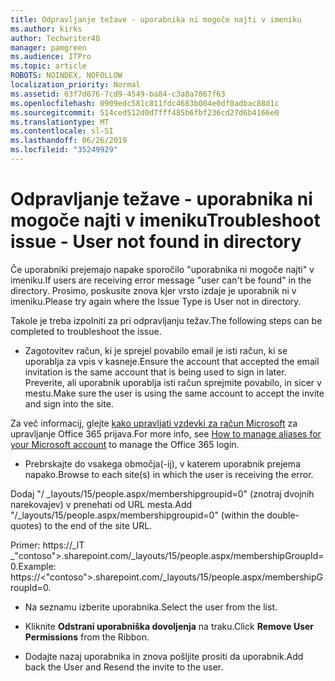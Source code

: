 ```yaml
---
title: Odpravljanje težave - uporabnika ni mogoče najti v imeniku
ms.author: kirks
author: Techwriter40
manager: pamgreen
ms.audience: ITPro
ms.topic: article
ROBOTS: NOINDEX, NOFOLLOW
localization_priority: Normal
ms.assetid: 63f7d676-7cd9-4549-ba84-c3a8a7867f63
ms.openlocfilehash: 0909edc581c811fdc4683b004e0df0adbac88d1c
ms.sourcegitcommit: 514ced512d0d7fff485b6fbf236cd27d6b4166e0
ms.translationtype: MT
ms.contentlocale: sl-SI
ms.lasthandoff: 06/26/2019
ms.locfileid: "35249929"
---
```

# <a name="troubleshoot-issue---user-not-found-in-directory"></a><span data-ttu-id="c6ce6-102">Odpravljanje težave - uporabnika ni mogoče najti v imeniku</span><span class="sxs-lookup"><span data-stu-id="c6ce6-102">Troubleshoot issue - User not found in directory</span></span>

<span data-ttu-id="c6ce6-103">Če uporabniki prejemajo napake sporočilo "uporabnika ni mogoče najti" v imeniku.</span><span class="sxs-lookup"><span data-stu-id="c6ce6-103">If users are receiving error message "user can't be found" in the directory.</span></span> <span data-ttu-id="c6ce6-104">Prosimo, poskusite znova kjer vrsto izdaje je uporabnik ni v imeniku.</span><span class="sxs-lookup"><span data-stu-id="c6ce6-104">Please try again where the Issue Type is User not in directory.</span></span>

<span data-ttu-id="c6ce6-105">Takole je treba izpolniti za pri odpravljanju težav.</span><span class="sxs-lookup"><span data-stu-id="c6ce6-105">The following steps can be completed to troubleshoot the issue.</span></span>

- <span data-ttu-id="c6ce6-106">Zagotovitev račun, ki je sprejel povabilo email je isti račun, ki se uporablja za vpis v kasneje.</span><span class="sxs-lookup"><span data-stu-id="c6ce6-106">Ensure the account that accepted the email invitation is the same account that is being used to sign in later.</span></span> <span data-ttu-id="c6ce6-107">Preverite, ali uporabnik uporablja isti račun sprejmite povabilo, in sicer v mestu.</span><span class="sxs-lookup"><span data-stu-id="c6ce6-107">Make sure the user is using the same account to accept the invite and sign into the site.</span></span> 

<span data-ttu-id="c6ce6-108">Za več informacij, glejte [kako upravljati vzdevki za račun Microsoft</a> za upravljanje Office 365 prijava](https://support.microsoft.com/help/12407/microsoft-account-how-to-manage-aliases).</span><span class="sxs-lookup"><span data-stu-id="c6ce6-108">For more info, see [How to manage aliases for your Microsoft account</a> to manage the Office 365 login](https://support.microsoft.com/help/12407/microsoft-account-how-to-manage-aliases).</span></span> 

- <span data-ttu-id="c6ce6-109">Prebrskajte do vsakega območja(-ij), v katerem uporabnik prejema napako.</span><span class="sxs-lookup"><span data-stu-id="c6ce6-109">Browse to each site(s) in which the user is receiving the error.</span></span> 

<span data-ttu-id="c6ce6-110">Dodaj "/ _layouts/15/people.aspx/membershipgroupid=0" (znotraj dvojnih narekovajev) v prenehati od URL mesta.</span><span class="sxs-lookup"><span data-stu-id="c6ce6-110">Add "/_layouts/15/people.aspx/membershipgroupid=0" (within the double-quotes) to the end of the site URL.</span></span> 

<span data-ttu-id="c6ce6-111">Primer: https://_lT _"contoso">.sharepoint.com/_layouts/15/people.aspx/membershipGroupId=0.</span><span class="sxs-lookup"><span data-stu-id="c6ce6-111">Example: https://<"contoso">.sharepoint.com/_layouts/15/people.aspx/membershipGroupId=0.</span></span>

- <span data-ttu-id="c6ce6-112">Na seznamu izberite uporabnika.</span><span class="sxs-lookup"><span data-stu-id="c6ce6-112">Select the user from the list.</span></span>

- <span data-ttu-id="c6ce6-113">Kliknite **Odstrani uporabniška dovoljenja** na traku.</span><span class="sxs-lookup"><span data-stu-id="c6ce6-113">Click **Remove User Permissions** from the Ribbon.</span></span> 
-  <span data-ttu-id="c6ce6-114">Dodajte nazaj uporabnika in znova pošljite prositi da uporabnik.</span><span class="sxs-lookup"><span data-stu-id="c6ce6-114">Add back the User and Resend the invite to the user.</span></span>

